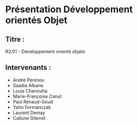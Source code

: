 # Présentation Développement orientés Objet

## Titre :

 R2.01 - Développement orienté objets

## Intervenants : 

- André Peninou
- Saadia Albane
- Louis Chanouha
- Marie-Françoise Canut
- Paul Renaud-Goud
- Yahn Formanczak
- Laurent Demay
- Callune Gitenet
